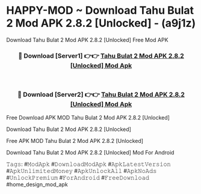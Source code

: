 # HAPPY-MOD ~ Download Tahu Bulat 2 Mod APK 2.8.2 [Unlocked] - (a9j1z)
Download Tahu Bulat 2 Mod APK 2.8.2 [Unlocked] Free Mod APK

<div align="center">
<h3>🔴 Download [Server1] 👉👉 <a href="https://apk-comot.site?title=Tahu_Bulat_2_Mod_APK_2.8.2_[Unlocked]">Tahu Bulat 2 Mod APK 2.8.2 [Unlocked] Mod Apk</a></h3><br>

<h3>🔴 Download [Server2] 👉👉 <a href="https://apk-comot.site?title=Tahu_Bulat_2_Mod_APK_2.8.2_[Unlocked]">Tahu Bulat 2 Mod APK 2.8.2 [Unlocked] Mod Apk</a></h3>
</div>


Free Download APK MOD Tahu Bulat 2 Mod APK 2.8.2 [Unlocked]

Download Tahu Bulat 2 Mod APK 2.8.2 [Unlocked] 

Free APK MOD Tahu Bulat 2 Mod APK 2.8.2 [Unlocked] 

Download Tahu Bulat 2 Mod APK 2.8.2 [Unlocked] Mod For Android

𝚃𝚊𝚐𝚜: #𝙼𝚘𝚍𝙰𝚙𝚔 #𝙳𝚘𝚠𝚗𝚕𝚘𝚊𝚍𝙼𝚘𝚍𝙰𝚙𝚔 #𝙰𝚙𝚔𝙻𝚊𝚝𝚎𝚜𝚝𝚅𝚎𝚛𝚜𝚒𝚘𝚗 #𝙰𝚙𝚔𝚄𝚗𝚕𝚒𝚖𝚒𝚝𝚎𝚍𝙼𝚘𝚗𝚎𝚢 #𝙰𝚙𝚔𝚄𝚗𝚕𝚘𝚌𝚔𝙰𝚕𝚕 #𝙰𝚙𝚔𝙽𝚘𝙰𝚍𝚜 #𝚄𝚗𝚕𝚘𝚌𝚔𝙿𝚛𝚎𝚖𝚒𝚞𝚖 #𝙵𝚘𝚛𝙰𝚗𝚍𝚛𝚘𝚒𝚍 #𝙵𝚛𝚎𝚎𝙳𝚘𝚠𝚗𝚕𝚘𝚊𝚍 #home_design_mod_apk
